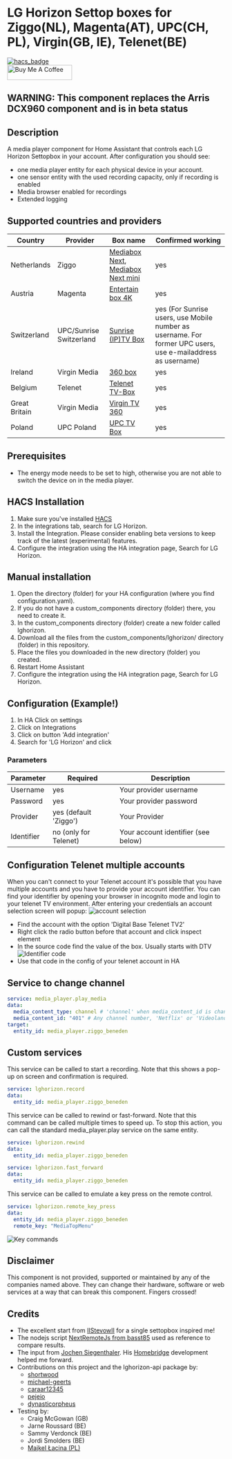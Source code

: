 <!-- # LG Horizon Settop boxes (Ziggo, Telenet, Magenta, UPC, Virgin) -->

# LG Horizon Settop boxes for Ziggo(NL), Magenta(AT), UPC(CH, PL), Virgin(GB, IE), Telenet(BE)

[![hacs_badge](https://img.shields.io/badge/HACS-Default-41BDF5.svg?style=for-the-badge)](https://github.com/hacs/integration)
<br><a href="https://www.buymeacoffee.com/sholofly" target="_blank"><img src="https://cdn.buymeacoffee.com/buttons/default-black.png" width="150px" height="35px" alt="Buy Me A Coffee" style="height: 35px !important;width: 150px !important;" ></a>

## WARNING: This component replaces the Arris DCX960 component and is in beta status

## Description

A media player component for Home Assistant that controls each LG Horizon Settopbox in your account. After configuration you should see:

- one media player entity for each physical device in your account.
- one sensor entity with the used recording capacity, only if recording is enabled
- Media browser enabled for recordings
- Extended logging

## Supported countries and providers

| Country       | Provider                | Box name                                                                                                                                                     | Confirmed working                                                                                           |
| ------------- | ----------------------- | ------------------------------------------------------------------------------------------------------------------------------------------------------------ | ----------------------------------------------------------------------------------------------------------- |
| Netherlands   | Ziggo                   | [Mediabox Next](https://www.ziggo.nl/televisie/mediaboxen/mediabox-next#ziggo-tv), [Mediabox Next mini](https://www.ziggo.nl/televisie/mediaboxen/next-mini) | yes                                                                                                         |
| Austria       | Magenta                 | [Entertain box 4K](https://www.magenta.at/entertain-box)                                                                                                     | yes                                                                                                         |
| Switzerland   | UPC/Sunrise Switzerland | [Sunrise (IP)TV Box](https://www.sunrise.ch/en/internet-tv/tv-comparison/)                                                                                   | yes (For Sunrise users, use Mobile number as username. For former UPC users, use e-mailaddress as username) |
| Ireland       | Virgin Media            | [360 box](https://www.virginmedia.ie/virgintv360support/)                                                                                                    | yes                                                                                                         |
| Belgium       | Telenet                 | [Telenet TV-Box](https://www2.telenet.be/nl/klantenservice/ontdek-de-telenet-tv-box/)                                                                        | yes                                                                                                         |
| Great Britain | Virgin Media            | [Virgin TV 360](https://www.virginmedia.com/shop/tv/virgin-tv-360)                                                                                           | yes                                                                                                         |
| Poland        | UPC Poland              | [UPC TV Box](https://www.upc.pl/telewizja/poznaj/poznaj-nasza-telewizje/dekoder-4k/)                                                                         | yes                                                                                                         |

## Prerequisites

- The energy mode needs to be set to high, otherwise you are not able to switch the device on in the media player.

## HACS Installation

1. Make sure you've installed [HACS](https://hacs.xyz/docs/installation/prerequisites)
2. In the integrations tab, search for LG Horizon.
3. Install the Integration. Please consider enabling beta versions to keep track of the latest (experimental) features.
4. Configure the integration using the HA integration page, Search for LG Horizon.

## Manual installation

1. Open the directory (folder) for your HA configuration (where you find configuration.yaml).
2. If you do not have a custom_components directory (folder) there, you need to create it.
3. In the custom_components directory (folder) create a new folder called lghorizon.
4. Download all the files from the custom_components/lghorizon/ directory (folder) in this repository.
5. Place the files you downloaded in the new directory (folder) you created.
6. Restart Home Assistant
7. Configure the integration using the HA integration page, Search for LG Horizon.

## Configuration (Example!)

1. In HA Click on settings
2. Click on Integrations
3. Click on button 'Add integration'
4. Search for 'LG Horizon' and click

### Parameters

| Parameter  | Required              | Description                         |
| ---------- | --------------------- | ----------------------------------- |
| Username   | yes                   | Your provider username              |
| Password   | yes                   | Your provider password              |
| Provider   | yes (default 'Ziggo') | Your Provider                       |
| Identifier | no (only for Telenet) | Your account identifier (see below) |

## Configuration Telenet multiple accounts

When you can't connect to your Telenet account it's possible that you have multiple accounts and you have to provide your account identifier.
You can find your identifier by opening your browser in incognito mode and login to your telenet TV environment.
After entering your credentials an account selection screen will popup:
![account selection](/images/Telenet%20DTV.png)

- Find the account with the option 'Digital Base Telenet TV2'
- Right click the radio button before that account and click inspect element
- In the source code find the value of the box. Usually starts with DTV
  ![Identifier code](/images/Telenet%20code.png)
- Use that code in the config of your telenet account in HA

## Service to change channel

```yaml
service: media_player.play_media
data:
  media_content_type: channel # 'channel' when media_content_id is channelnumber, 'app' when media_content_id is 'Netflix' or 'Videoland'
  media_content_id: "401" # Any channel number, 'Netflix' or 'Videoland'
target:
  entity_id: media_player.ziggo_beneden
```

## Custom services

This service can be called to start a recording. Note that this shows a pop-up on screen and confirmation is required.

```yaml
service: lghorizon.record
data:
  entity_id: media_player.ziggo_beneden
```

This service can be called to rewind or fast-forward.
Note that this command can be called multiple times to speed up.
To stop this action, you can call the standard media_player.play service on the same entity.

```yaml
service: lghorizon.rewind
data:
  entity_id: media_player.ziggo_beneden

service: lghorizon.fast_forward
data:
  entity_id: media_player.ziggo_beneden
```

This service can be called to emulate a key press on the remote control.

```yaml
service: lghorizon.remote_key_press
data:
  entity_id: media_player.ziggo_beneden
  remote_key: "MediaTopMenu"
```

![Key commands](images/remote.png)

## Disclaimer

This component is not provided, supported or maintained by any of the companies named above. They can change their hardware, software or web services at a way that can break this component. Fingers crossed!

## Credits

- The excellent start from [IIStevowII](https://github.com/IIStevowII/ziggo-mediabox-next) for a single settopbox inspired me!
- The nodejs script [NextRemoteJs from basst85](https://github.com/basst85/NextRemoteJs/) used as reference to compare results.
- The input from [Jochen Siegenthaler](https://github.com/jsiegenthaler/). His [Homebridge](https://github.com/jsiegenthaler/homebridge-eosstb) development helped me forward.
- Contributions on this project and the lghorizon-api package by:
  - [shortwood](https://github.com/shortwood)
  - [michael-geerts](https://github.com/michael-geerts)
  - [caraar12345](https://github.com/caraar12345)
  - [pejeio](https://github.com/pejeio)
  - [dynasticorpheus](https://github.com/dynasticorpheus)
- Testing by:
  - Craig McGowan (GB)
  - Jarne Roussard (BE)
  - Sammy Verdonck (BE)
  - Jordi Smolders (BE)
  - [Majkel Łacina (PL)](https://github.com/lacinamichal)
